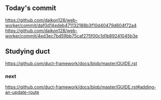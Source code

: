 ## Today's commit
https://github.com/daikon128/web-worker/commit/daf0d14edeb471132188b3f10d40479d604f72a4
https://github.com/daikon128/web-worker/commit/4ed3ec7bd59bb75caf275f00c1d1b89241045b3e

## Studying duct
https://github.com/duct-framework/docs/blob/master/GUIDE.rst

### next
https://github.com/duct-framework/docs/blob/master/GUIDE.rst#adding-an-update-route
